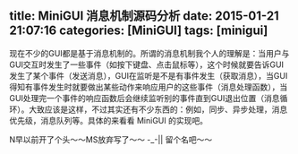 title: MiniGUI 消息机制源码分析
date: 2015-01-21 21:07:16
categories: [MiniGUI]
tags: [minigui]
---

现在不少的GUI都是基于消息机制的。所谓的消息机制我个人的理解是：当用户与GUI交互时发生了一些事件（如按下键盘、点击鼠标等），这个时候就要告诉GUI发生了某个事件（发送消息），GUI在监听是不是有事件发生（获取消息），当GUI得知有事件发生时就要做出某些动作来响应用户的这些事件（消息处理函数），当GUI处理完一个事件的响应函数后会继续监听别的事件直到GUI退出位置（消息循环）。大致应该是这样，不过其实还有不少东西的：例如，同步、异步处理，消息优先级，消息队列等。具体的来看看 MiniGUI 的实现吧。

N早以前开了个头～～MS放弃写了～～ -_-|| 留个名吧～～


